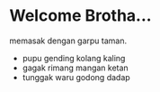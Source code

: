 # Welcome Brotha...
memasak dengan garpu taman.
* pupu gending kolang kaling
* gagak rimang mangan ketan
* tunggak waru godong dadap
